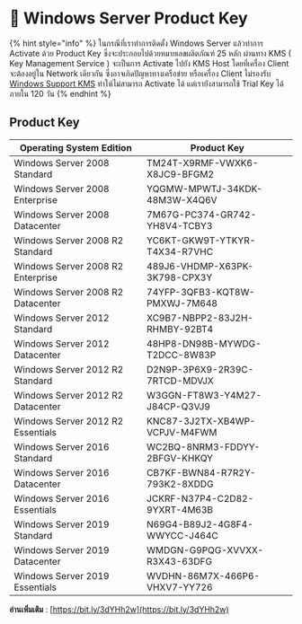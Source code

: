 # 👺 Windows Server Product Key

{% hint style="info" %}
ในกรณีที่เราทำการติดตั้ง Windows Server แล้วทำการ Activate ด้วย Product Key ซึ่งจะประกอบไปด้วยหมายเลขผลิตภัณฑ์ 25 หลัก ผ่านทาง KMS ( Key Management Service ) จะเป็นการ Activate ไปยัง KMS Host โดยที่เครื่อง Client จะต้องอยู่ใน Network เดียวกัน ซึ่งอาจเกิดปัญหาทางเครือข่าย หรือเครื่อง Client ไม่รองรับ [Windows Support KMS](https://docs.microsoft.com/en-us/previous-versions/windows/it-pro/windows-server-2012-R2-and-2012/jj134256\(v=ws.11\)?redirectedfrom=MSDN) ทำให้ไม่สามารถ Activate ได้ แต่เรายังสามารถใช้ Trial Key ได้ ภายใน 120 วัน
{% endhint %}

## **Product Key**

| Operating System Edition          | Product Key                   |
| --------------------------------- | ----------------------------- |
| Windows Server 2008 Standard      | TM24T-X9RMF-VWXK6-X8JC9-BFGM2 |
| Windows Server 2008 Enterprise    | YQGMW-MPWTJ-34KDK-48M3W-X4Q6V |
| Windows Server 2008 Datacenter    | 7M67G-PC374-GR742-YH8V4-TCBY3 |
| Windows Server 2008 R2 Standard   | YC6KT-GKW9T-YTKYR-T4X34-R7VHC |
| Windows Server 2008 R2 Enterprise | 489J6-VHDMP-X63PK-3K798-CPX3Y |
| Windows Server 2008 R2 Datacenter | 74YFP-3QFB3-KQT8W-PMXWJ-7M648 |
| Windows Server 2012 Standard      | XC9B7-NBPP2-83J2H-RHMBY-92BT4 |
| Windows Server 2012 Datacenter    | 48HP8-DN98B-MYWDG-T2DCC-8W83P |
| Windows Server 2012 R2 Standard   | D2N9P-3P6X9-2R39C-7RTCD-MDVJX |
| Windows Server 2012 R2 Datacenter | W3GGN-FT8W3-Y4M27-J84CP-Q3VJ9 |
| Windows Server 2012 R2 Essentials | KNC87-3J2TX-XB4WP-VCPJV-M4FWM |
| Windows Server 2016 Standard      | WC2BQ-8NRM3-FDDYY-2BFGV-KHKQY |
| Windows Server 2016 Datacenter    | CB7KF-BWN84-R7R2Y-793K2-8XDDG |
| Windows Server 2016 Essentials    | JCKRF-N37P4-C2D82-9YXRT-4M63B |
| Windows Server 2019 Standard      | N69G4-B89J2-4G8F4-WWYCC-J464C |
| Windows Server 2019 Datacenter    | WMDGN-G9PQG-XVVXX-R3X43-63DFG |
| Windows Server 2019 Essentials    | WVDHN-86M7X-466P6-VHXV7-YY726 |

**อ่านเพิ่มเติม** : [https://bit.ly/3dYHh2w](https://bit.ly/3dYHh2w)
